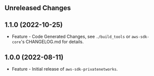 Unreleased Changes
------------------

1.1.0 (2022-10-25)
------------------

* Feature - Code Generated Changes, see `./build_tools` or `aws-sdk-core`'s CHANGELOG.md for details.

1.0.0 (2022-08-11)
------------------

* Feature - Initial release of `aws-sdk-privatenetworks`.

